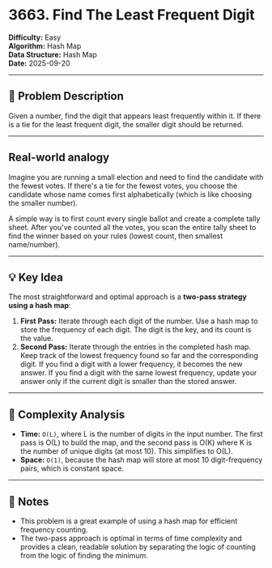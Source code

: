 # 3663. Find The Least Frequent Digit

**Difficulty:** Easy  
**Algorithm:** Hash Map  
**Data Structure:** Hash Map  
**Date:** 2025-09-20  

---

## 📝 Problem Description
Given a number, find the digit that appears least frequently within it. If there is a tie for the least frequent digit, the smaller digit should be returned.

---

## Real-world analogy
Imagine you are running a small election and need to find the candidate with the fewest votes. If there's a tie for the fewest votes, you choose the candidate whose name comes first alphabetically (which is like choosing the smaller number).

A simple way is to first count every single ballot and create a complete tally sheet. After you've counted all the votes, you scan the entire tally sheet to find the winner based on your rules (lowest count, then smallest name/number).

---

## 💡 Key Idea
The most straightforward and optimal approach is a **two-pass strategy using a hash map**:

1.  **First Pass:** Iterate through each digit of the number. Use a hash map to store the frequency of each digit. The digit is the key, and its count is the value.
2.  **Second Pass:** Iterate through the entries in the completed hash map. Keep track of the lowest frequency found so far and the corresponding digit. If you find a digit with a lower frequency, it becomes the new answer. If you find a digit with the same lowest frequency, update your answer only if the current digit is smaller than the stored answer.

---

## 🧮 Complexity Analysis
- **Time:** `O(L)`, where L is the number of digits in the input number. The first pass is O(L) to build the map, and the second pass is O(K) where K is the number of unique digits (at most 10). This simplifies to O(L).
- **Space:** `O(1)`, because the hash map will store at most 10 digit-frequency pairs, which is constant space.

---

## 📖 Notes
- This problem is a great example of using a hash map for efficient frequency counting.
- The two-pass approach is optimal in terms of time complexity and provides a clean, readable solution by separating the logic of counting from the logic of finding the minimum.
